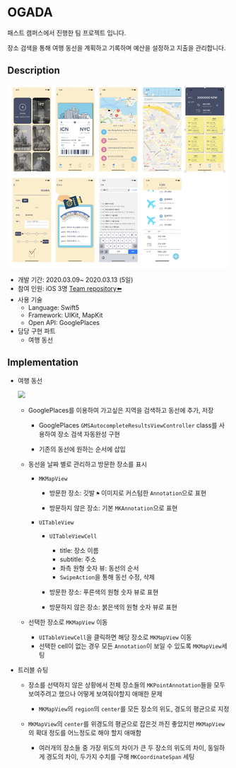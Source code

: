 # OGADA

패스트 캠퍼스에서 진행한 팀 프로젝트 입니다.

장소 검색을 통해 여행 동선을 계획하고 기록하며 예산을 설정하고 지출을 관리합니다.





## Description

<img src = "https://github.com/JoongChangYang/OGADA_iOS/blob/master/assets/OGADA_synthesize.png"></img>

- 개발 기간: 2020.03.09~ 2020.03.13 (5일)
- 참여 인원: iOS 3명 [Team repository⬅️](https://github.com/JoongChangYang/OGADA_iOS)
- 사용 기술
  - Language: Swift5
  - Framework: UIKit, MapKit
  - Open API: GooglePlaces
- 담당 구현 파트
  - 여행 동선 



## Implementation

- 여행 동선

  <img src = "https://github.com/JoongChangYang/OGADA_iOS/blob/master/assets/movingline.gif"></img>

  - GooglePlaces를 이용하여 가고싶은 지역을 검색하고 동선에 추가, 저장

    - GooglePlaces `GMSAutocompleteResultsViewController` class를 사용하여 장소 검색 자동완성 구현

    - 기존의 동선에 원하는 순서에 삽입

    

  - 동선을 날짜 별로 관리하고 방문한 장소를 표시

    - `MKMapView`

      - 방문한 장소: 깃발 `⚑` 이미지로 커스텀한 `Annotation`으로 표현

      - 방문하지 않은 장소: 기본 `MKAnnotation`으로 표현

    - `UITableView` 

      - `UITableViewCell`
        - title: 장소 이름
        - subtitle: 주소
        - 좌측 원형 숫자 뷰: 동선의 순서
        - `SwipeAction`을 통해 동선 수정, 삭제

      - 방문한 장소: 푸른색의 원형 숫자 뷰로 표현
      - 방문하지 않은 장소: 붉은색의 원형 숫자 뷰로 표현

      

  - 선택한 장소로 `MKMapView` 이동 

    - `UITableViewCell`을 클릭하면 해당 장소로 `MKMapView` 이동
    - 선택한 cell이 없는 경우 모든 `Annotation`이 보일 수 있도록 `MKMapView`세팅

- 트러블 슈팅

  - 장소를 선택하지 않은 상황에서 전체 장소들의 `MKPointAnnotation`들을 모두 보여주려고 했으나 어떻게 보여줘야할지 애매한 문제

    - `MKMapView`의 `region`의 `center`를 모든 장소의 위도, 경도의 평균으로 지정

      

  - `MKMapView`의 `center`를 위경도의 평균으로 잡은것 까진 좋았지만 `MKMapView`의 확대 정도를 어느정도로 해야 할지 애매함

    - 여러개의 장소들 중 가장 위도의 차이가 큰 두 장소의 위도의 차이, 동일하게 경도의 차이, 두가지 수치를 구해 `MKCoordinateSpan` 세팅